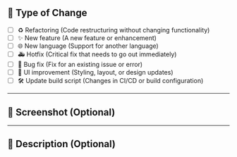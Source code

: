 ## 🔧 Type of Change  

- [ ] ♻️ Refactoring (Code restructuring without changing functionality)  
- [ ] ✨ New feature (A new feature or enhancement)  
- [ ] 🌐 New language (Support for another language)  
- [ ] 🚑 Hotfix (Critical fix that needs to go out immediately)  
- [ ] 🐛 Bug fix (Fix for an existing issue or error)  
- [ ] 🎨 UI improvement (Styling, layout, or design updates)  
- [ ] 🛠️ Update build script (Changes in CI/CD or build configuration)

---

## 📸 Screenshot (Optional)  
<!-- Attach screenshots if the UI/UX is affected, or visual confirmation is needed. -->

---

## 📝 Description (Optional)  
<!-- Provide a detailed explanation of what was changed and why.
Mention any linked issues, relevant discussions, or design decisions. -->
